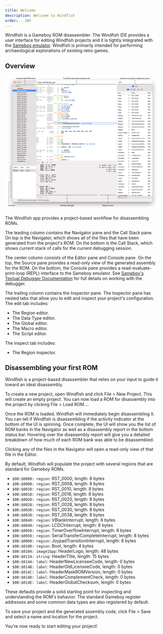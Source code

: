 ```yaml
---
title: Welcome
description: Welcome to Windfish
order: -.INF
---
```


Windfish is a Gameboy ROM disassembler.
The Windfish IDE provides a user interface for editing Windfish projects and it is tightly integrated with the [Sameboy emulator](http://github.com/liJI32/SameBoy/).
Windfish is primarily intended for performing archaeological explorations of existing retro games.

## Overview

![Windfish UI](overview-disassembler.png)

The Windfish app provides a project-based workflow for disassembling ROMs.

The leading column contains the Navigator pane and the Call Stack pane.
On top is the Navigator, which shows all of the files that have been generated from the project's ROM.
On the bottom is the Call Stack, which shows current stack of calls for the current debugging session.

The center column consists of the Editor pane and Console pane.
On the top, the Source pane provides a read-only view of the generated assembly for the ROM.
On the bottom, the Console pane provides a read-evaluate-print-loop (REPL) interface to the Sameboy emulator.
See [Sameboy's Textual Debugger Documentation](https://sameboy.github.io/debugger/) for full details on working with the debugger.

The trailing column contains the Inspector pane.
The Inspector pane has nested tabs that allow you to edit and inspect your project's configuration.
The edit tab includes:

- The Region editor.
- The Data Type editor.
- The Global editor.
- The Macro editor.
- The Script editor.

The inspect tab includes:

- The Region inspector.

## Disassembling your first ROM

Windfish is a project-based disassembler that relies on your input to guide it toward an ideal disassembly.

To create a new project, open Windfish and click File > New Project.
This will create an empty project.
You can now load a ROM for disassembly into the project by clicking File > Load ROM....

Once the ROM is loaded, Windfish will immediately begin disassembling it.
You can tell if Windfish is disassembling if the activity indicator at the bottom of the UI is spinning.
Once complete, the UI will show you the list of ROM banks in the Navigator as well as a disassembly report in the bottom status bar.
Hovering over the disassembly report will give you a detailed breakdown of how much of each ROM bank was able to be disassembled.

Clicking any of the files in the Navigator will open a read-only view of that file in the Editor.

By default, Windfish will populate the project with several regions that are standard for Gameboy ROMs.

- `$00:$0000: region`: RST_0000, length: 8 bytes
- `$00:$0008: region`: RST_0008, length: 8 bytes
- `$00:$0010: region`: RST_0010, length: 8 bytes
- `$00:$0018: region`: RST_0018, length: 8 bytes
- `$00:$0020: region`: RST_0020, length: 8 bytes
- `$00:$0028: region`: RST_0028, length: 8 bytes
- `$00:$0030: region`: RST_0030, length: 8 bytes
- `$00:$0038: region`: RST_0038, length: 8 bytes
- `$00:$0040: region`: VBlankInterrupt, length: 8 bytes
- `$00:$0048: region`: LCDCInterrupt, length: 8 bytes
- `$00:$0050: region`: TimerOverflowInterrupt, length: 8 bytes
- `$00:$0058: region`: SerialTransferCompleteInterrupt, length: 8 bytes
- `$00:$0060: region`: JoypadTransitionInterrupt, length: 8 bytes
- `$00:$0100: region`: Boot, length: 4 bytes
- `$00:$0104: image1bpp`: HeaderLogo, length: 48 bytes
- `$00:$0134: string`: HeaderTitle, length: 15 bytes
- `$00:$0144: label`: HeaderNewLicenseeCode, length: 0 bytes
- `$00:$014B: label`: HeaderOldLicenseeCode, length: 0 bytes
- `$00:$014C: label`: HeaderMaskROMVersion, length: 0 bytes
- `$00:$014D: label`: HeaderComplementCheck, length: 0 bytes
- `$00:$014E: label`: HeaderGlobalChecksum, length: 0 bytes

These defaults provide a solid starting point for inspecting and understanding the ROM's behavior.
The standard Gameboy register addresses and some common data types are also registered by default.

To save your project and the generated assembly code, click File > Save and select a name and location for the project.

You're now ready to start editing your project!
